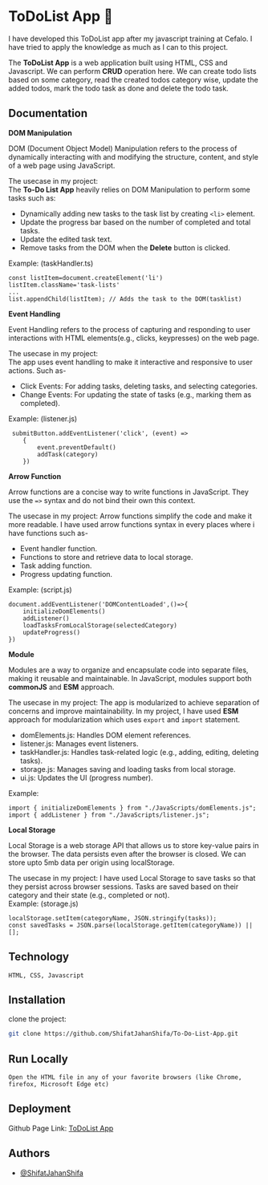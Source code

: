 
# ToDoList App 📝

I have developed this ToDoList app after my javascript training at Cefalo. I have tried to apply the knowledge as much as I can to this project.   

The **ToDoList App** is a web application built using HTML, CSS and Javascript. We can perform **CRUD** operation here. We can create todo lists based on some category, read the created todos category wise, update the added todos, mark the todo task as done and delete the todo task. 


## Documentation

**DOM Manipulation**   

DOM (Document Object Model) Manipulation refers to the process of dynamically interacting with and modifying the structure, content, and style of a web page using JavaScript.

The usecase in my project:  
The **To-Do List App** heavily relies on DOM Manipulation to perform some tasks such as:  
- Dynamically adding new tasks to the task list by creating `<li>` element.
- Update the progress bar based on the number of completed and total tasks.
- Update the edited task text.
- Remove tasks from the DOM when the **Delete** button is clicked.

Example: (taskHandler.ts)
```
const listItem=document.createElement('li')
listItem.className='task-lists'
...
list.appendChild(listItem); // Adds the task to the DOM(tasklist)
```


**Event Handling**

Event Handling refers to the process of capturing and responding to user interactions with HTML elements(e.g., clicks, keypresses) on the web page.

The usecase in my project:  
The app uses event handling to make it interactive and responsive to user actions. Such as-
- Click Events: For adding tasks, deleting tasks, and selecting categories.
- Change Events: For updating the state of tasks (e.g., marking them as completed).

Example: (listener.js)
```
 submitButton.addEventListener('click', (event) => 
    {
        event.preventDefault()
        addTask(category)
    })
```

**Arrow Function**

Arrow functions are a concise way to write functions in JavaScript. They use the `=>` syntax and do not bind their own this context.

The usecase in my project: 
Arrow functions simplify the code and make it more readable. I have used arrow functions syntax in every places where i have functions such as-
- Event handler function. 
- Functions to store and retrieve data to local storage. 
- Task adding function.
- Progress updating function.

Example: (script.js)
```
document.addEventListener('DOMContentLoaded',()=>{
    initializeDomElements()
    addListener()
    loadTasksFromLocalStorage(selectedCategory)
    updateProgress()
})
```
**Module** 

Modules are a way to organize and encapsulate code into separate files, making it reusable and maintainable. In JavaScript, modules support both **commonJS** and **ESM** approach. 

The usecase in my project: 
The app is modularized to achieve separation of concerns and improve maintainability. In my project, I have used **ESM** approach for modularization which uses `export` and `import` statement. 
- domElements.js: Handles DOM element references.
- listener.js: Manages event listeners.
- taskHandler.js: Handles task-related logic (e.g., adding, editing, deleting tasks).
- storage.js: Manages saving and loading tasks from local storage.
- ui.js: Updates the UI (progress number).

Example: 
```
import { initializeDomElements } from "./JavaScripts/domElements.js";
import { addListener } from "./JavaScripts/listener.js";
```

**Local Storage**

Local Storage is a web storage API that allows us to store key-value pairs in the browser. The data persists even after the browser is closed. We can store upto 5mb data per origin using localStorage. 

The usecase in my project:
I have used Local Storage to save tasks so that they persist across browser sessions. Tasks are saved based on their category and their state (e.g., completed or not).  
Example: (storage.js)
```
localStorage.setItem(categoryName, JSON.stringify(tasks));
const savedTasks = JSON.parse(localStorage.getItem(categoryName)) || [];
```








## Technology

```
HTML, CSS, Javascript
```



## Installation

clone the project:  

```bash
git clone https://github.com/ShifatJahanShifa/To-Do-List-App.git
```

## Run Locally

```
Open the HTML file in any of your favorite browsers (like Chrome, firefox, Microsoft Edge etc)
```





## Deployment

Github Page Link: [ToDoList App](https://shifatjahanshifa.github.io/To-Do-List-App/)


## Authors

- [@ShifatJahanShifa](https://www.github.com/ShifatJahanShifa)


